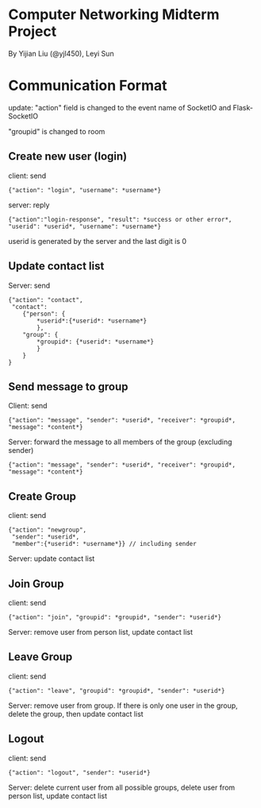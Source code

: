 # Computer Networking Midterm Project
By Yijian Liu (@yjl450), Leyi Sun

# Communication Format
update: "action" field is changed to the event name of SocketIO and Flask-SocketIO

"groupid" is changed to room


## Create new user (login)
client: send 
    
    {"action": "login", "username": *username*}

server: reply 
    
    {"action":"login-response", "result": *success or other error*, "userid": *userid*, "username": *username*}

userid is generated by the server and the last digit is 0

## Update contact list

Server: send

    {"action": "contact",
     "contact":
        {"person": {
            *userid*:{*userid*: *username*}
            },
        "group": {
            *groupid*: {*userid*: *username*}
            }  
        }
    }

## Send message to group
Client: send 
    
    {"action": "message", "sender": *userid*, "receiver": *groupid*, "message": *content*}

Server: forward the message to all members of the group (excluding sender) 
    
    {"action": "message", "sender": *userid*, "receiver": *groupid*, "message": *content*}

## Create Group
client: send

    {"action": "newgroup", 
     "sender": *userid*, 
     "member":{*userid*: *username*}} // including sender
Server: update contact list 

## Join Group
client: send 

    {"action": "join", "groupid": *groupid*, "sender": *userid*}
Server: remove user from person list, update contact list

## Leave Group
client: send 

    {"action": "leave", "groupid": *groupid*, "sender": *userid*}
Server: remove user from group. If there is only one user in the group, delete the group, then update contact list

## Logout
client: send

    {"action": "logout", "sender": *userid*}

Server: delete current user from all possible groups, delete user from person list, update contact list

